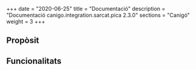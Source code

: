 +++
date        = "2020-06-25"
title       = "Documentació"
description = "Documentació canigo.integration.sarcat.pica 2.3.0"
sections    = "Canigó"
weight      = 3
+++

## Propòsit



## Funcionalitats

